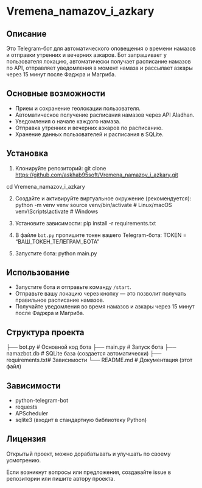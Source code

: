 # Vremena_namazov_i_azkary
## Описание
Это Telegram-бот для автоматического оповещения о времени намазов и отправки утренних и вечерних азкаров. Бот запрашивает у пользователя локацию, автоматически получает расписание намазов по API, отправляет уведомления в момент намаза и рассылает азкары через 15 минут после Фаджра и Магриба.

## Основные возможности
- Прием и сохранение геолокации пользователя.
- Автоматическое получение расписания намазов через API Aladhan.
- Уведомления о начале каждого намаза.
- Отправка утренних и вечерних азкаров по расписанию.
- Хранение данных пользователей и расписания в SQLite.

## Установка

1. Клонируйте репозиторий: git clone https://github.com/askhab95soft/Vremena_namazov_i_azkary.git

cd Vremena_namazov_i_azkary


2. Создайте и активируйте виртуальное окружение (рекомендуется):
python -m venv venv
source venv/bin/activate       # Linux/macOS
venv\Scripts\activate          # Windows


3. Установите зависимости:
pip install -r requirements.txt


4. В файле `bot.py` пропишите токен вашего Telegram-бота:
TOKEN = “ВАШ_ТОКЕН_ТЕЛЕГРАМ_БОТА”


5. Запустите бота:
python main.py


## Использование

- Запустите бота и отправьте команду `/start`.
- Отправьте вашу локацию через кнопку — это позволит получать правильное расписание намазов.
- Получайте уведомления во время намазов и азкары через 15 минут после Фаджра и Магриба.

## Структура проекта

├── bot.py          # Основной код бота
├── main.py         # Запуск бота
├── namazbot.db     # SQLite база (создается автоматически)
├── requirements.txt# Зависимости
└── README.md       # Документация (этот файл)


## Зависимости

- python-telegram-bot
- requests
- APScheduler
- sqlite3 (входит в стандартную библиотеку Python)

## Лицензия

Открытый проект, можно дорабатывать и улучшать по своему усмотрению.


Если возникнут вопросы или предложения, создавайте issue в репозитории или пишите автору проекта.